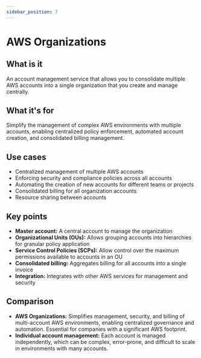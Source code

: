 ```yaml
---
sidebar_position: 7
---
```


# AWS Organizations

## What is it
An account management service that allows you to consolidate multiple AWS accounts into a single organization that you create and manage centrally.

## What it's for
Simplify the management of complex AWS environments with multiple accounts, enabling centralized policy enforcement, automated account creation, and consolidated billing management.

## Use cases
- Centralized management of multiple AWS accounts
- Enforcing security and compliance policies across all accounts
- Automating the creation of new accounts for different teams or projects
- Consolidated billing for all organization accounts
- Resource sharing between accounts

## Key points
- **Master account:** A central account to manage the organization
- **Organizational Units (OUs):** Allows grouping accounts into hierarchies for granular policy application
- **Service Control Policies (SCPs):** Allow control over the maximum permissions available to accounts in an OU
- **Consolidated billing:** Aggregates billing for all accounts into a single invoice
- **Integration:** Integrates with other AWS services for management and security

## Comparison
- **AWS Organizations:** Simplifies management, security, and billing of multi-account AWS environments, enabling centralized governance and automation. Essential for companies with a significant AWS footprint.
- **Individual account management:** Each account is managed independently, which can be complex, error-prone, and difficult to scale in environments with many accounts. 
